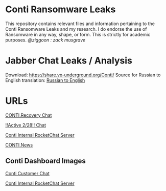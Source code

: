 ﻿# Conti Ransomware Leaks

This repository contains relevant files and information pertaining to the Conti Ransomware Leaks and my research. I do endorse the use of Ransomware in any way, shape, or form. This is strictly for academic purposes.
*@ziggoon : zack musgrave*

# Jabber Chat Leaks / Analysis
Download: https://share.vx-underground.org/Conti/
Source for Russian to English translation: [Russian to English](https://medium.com/@arnozobec/analyzing-conti-leaks-without-speaking-russian-only-methodology-f5aecc594d1b)

# URLs

[CONTI.Recovery Chat](http://contirec7nchr45rx6ympez5rjldibnqzh7lsa56lvjvaeywhvoj3wad.onion/)

[!!Active 2/28!! Chat ](http://contirec7nchr45rx6ympez5rjldibnqzh7lsa56lvjvaeywhvoj3wad.onion/chat/56e2f25572050b4699a847ec90a94675c27c73f2f68aae0a82a5c2a8d25dd7fd)

[Conti Internal RocketChat Server](https://6yp2jljwgdxmwy4uxfaxbkjgm2txlxxb5akxn43cyaz3cjo2gqd65yid.onion/home)

[CONTI.News](http://continewsnv5otx5kaoje7krkto2qbu3gtqef22mnr7eaxw3y6ncz3ad.onion/)

## Conti Dashboard Images
[Conti Customer Chat](https://i.imgur.com/PeUqIrh.png)

[Conti Internal RocketChat  Server](https://i.imgur.com/Gbo5IMk.png)

